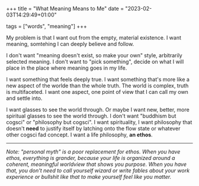 +++
title = "What Meaning Means to Me"
date = "2023-02-03T14:29:49+01:00"

tags = ["words", "meaning"]
+++

My problem is that I want out from the empty, material existence. I want meaning, somtehing I can deeply believe and follow.

I don't want "meaning doesn't exist, so make your own" style, arbitrarily selected meaning. I don't want to "pick something", decide on what I will place in the place where meaning goes in my life.

I want something that feels deeply true. I want something that's more like a new aspect of the worlde than the whole truth. The world is complex, truth is multifaceted. I want one aspect, one point of view that I can call my own and settle into.

I want glasses to see the world through. Or maybe I want new, better, more spiritual glasses to see the world through. I don't want "buddhism but cogsci" or "philosophy but cogsci". I want spirituality, I want philosophy that doesn't **need** to justify itself by latching onto the flow state or whatever other cogsci fad concept. I want a life philosophy, **an ethos**.

---

*Note: "personal myth" is a poor replacement for ethos. When you have ethos, everything is grander, because your life is organized around a coherent, meaningful worldview that shows you purpose. When you have that, you don't need to call yourself wizard or write fables about your work experience or bullshit like that to make yourself feel like you matter.*
